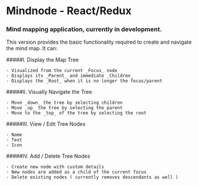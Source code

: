 
# Mindnode - React/Redux
### Mind mapping application, currently in development.

This version provides the basic functionality required to create and navigate the mind map.  It can:
  
  #####I. Display the Map Tree
  
    - Visualized from the current _Focus_ node
    - Displays its _Parent_ and immediate _Children_ 
    - Displays the _Root_ when it is no longer the focus/parent
    
  #####II. Visually Navigate the Tree
  
    - Move _down_ the tree by selecting children
    - Move _up_ the tree by selecting the parent
    - Move to the _top_ of the tree by selecting the root
    
  #####III. View / Edit Tree Nodes
  
    - Name
    - Text
    - Icon
    
  #####IV. Add / Delete Tree Nodes
  
    - Create new node with custom details
    - New nodes are added as a child of the current focus
    - Delete existing nodes ( currently removes descendants as well )
